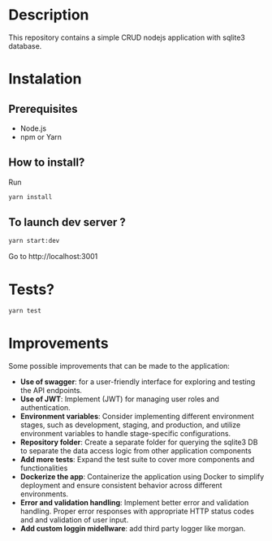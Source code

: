 # Description

This repository contains a simple CRUD nodejs application with sqlite3 database.

# Instalation

## Prerequisites

- Node.js
- npm or Yarn

## How to install?

Run

```bash
yarn install
```

## To launch dev server ?

```bash
yarn start:dev
```

Go to http://localhost:3001

# Tests?

```bash
yarn test
```

# Improvements

Some possible improvements that can be made to the application:

- **Use of swagger**: for a user-friendly interface for exploring and testing the API endpoints.
- **Use of JWT**: Implement (JWT) for managing user roles and authentication.
- **Environment variables**: Consider implementing different environment stages, such as development, staging, and production, and utilize environment variables to handle stage-specific configurations.
- **Repository folder**: Create a separate folder for querying the sqlite3 DB to separate the data access logic from other application components
- **Add more tests**: Expand the test suite to cover more components and functionalities
- **Dockerize the app**: Containerize the application using Docker to simplify deployment and ensure consistent behavior across different environments.
- **Error and validation handling**: Implement better error and validation handling. Proper error responses with appropriate HTTP status codes and and validation of user input.
- **Add custom loggin midellware**: add third party logger like morgan.
